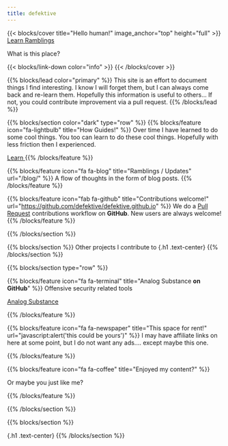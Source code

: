 ```yaml
---
title: defektive
---
```


{{< blocks/cover title="Hello human!" image_anchor="top" height="full" >}}
<a class="btn btn-lg btn-primary me-3 mb-4" href="/docs/">
  Learn<i class="fas fa-arrow-alt-circle-right ms-2"></i>
</a>
<a class="btn btn-lg btn-secondary me-3 mb-4" href="/blog/">
  Ramblings <i class="fa fa-blog ms-2 "></i>
</a>
<p class="lead mt-5">What is this place?</p>
{{< blocks/link-down color="info" >}}
{{< /blocks/cover >}}


{{% blocks/lead color="primary" %}}
This site is an effort to document things I find interesting. I know I will forget them, but I can always come back and re-learn them. Hopefully this information is useful to others... If not, you could contribute improvement via a pull request.
{{% /blocks/lead %}}


{{% blocks/section color="dark" type="row" %}}
{{% blocks/feature icon="fa-lightbulb" title="How Guides!" %}}
Over time I have learned to do some cool things. You too can learn to do these cool things. Hopefully with less friction then I experienced.

<a class="btn btn-lg btn-primary me-3 mb-4" href="/how_to/">
  Learn<i class="fas fa-arrow-alt-circle-right ms-2"></i>
</a>
{{% /blocks/feature %}}


{{% blocks/feature icon="fa fa-blog" title="Ramblings / Updates" url="/blog/" %}}
A flow of thoughts in the form of blog posts.
{{% /blocks/feature %}}


{{% blocks/feature icon="fab fa-github" title="Contributions welcome!" url="https://github.com/defektive/defektive.github.io" %}}
We do a [Pull Request](https://github.com/defektive/defektive.github.io/pulls) contributions workflow on **GitHub**. New users are always welcome!
{{% /blocks/feature %}}



{{% /blocks/section %}}


{{% blocks/section %}}
Other projects I contribute to
{.h1 .text-center}
{{% /blocks/section %}}


{{% blocks/section type="row" %}}

{{% blocks/feature icon="fa fa-terminal" title="Analog Substance **on GitHub**" %}}
Offensive security related tools

<a class="btn btn-lg btn-secondary me-3 mb-4" href="https://github.com/analog-substance">
  Analog Substance <i class="fab fa-github ms-2 "></i>
</a>

{{% /blocks/feature %}}

{{% blocks/feature icon="fa fa-newspaper" title="This space for rent!"
    url="javascript:alert('this could be yours')" %}}
I may have affiliate links on here at some point, but I do not want any ads.... except maybe this one.

{{% /blocks/feature %}}

{{% blocks/feature icon="fa fa-coffee" title="Enjoyed my content?" %}}

Or maybe you just like me?

<script type="text/javascript" src="https://cdnjs.buymeacoffee.com/1.0.0/button.prod.min.js" data-name="bmc-button" data-slug="defektive" data-color="#FFDD00" data-emoji=""  data-font="Cookie" data-text="Buy me a coffee" data-outline-color="#000000" data-font-color="#000000" data-coffee-color="#ffffff" ></script>


{{% /blocks/feature %}}

{{% /blocks/section %}}


{{% blocks/section %}}

{.h1 .text-center}
{{% /blocks/section %}}